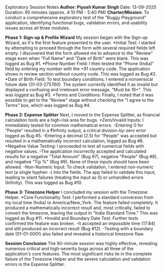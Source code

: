 Exploratory Session Notes
**Author: Piyush Kumar Singh**
Date: 13-09-2025
Duration: 90 minutes (approx. 4:10 PM - 5:40 PM)
**Charter/Mission:** To conduct a comprehensive exploratory test of the "Buggy Playground" application, identifying functional bugs, validation errors, and usability issues across all three modules.

**Phase 1: Sign-up & Profile Wizard**
My session began with the Sign-up Wizard, as it's the first feature presented to the user.
*Initial Test: I started by attempting to proceed through the form with several required fields left empty. I discovered that the form allowed me to advance to the "Review" stage even when "Full Name" and "Date of Birth" were blank. This was logged as Bug #1.
*Phone Number Field: I then tested the "Phone (India)" field by entering my number with the +91 country code. The application shows in review section without country code. This was logged as Bug #2.
*Date of Birth Field: To test boundary conditions, I entered a nonsensical future date (31-03-275760). The system correctly identified it as invalid but displayed a confusing and irrelevant error message, "Must be 18+". This was logged as Bug #3.
*Terms and Conditions: Finally, I noted that it was possible to get to the "Review" stage without checking the "I agree to the Terms" box, which was logged as Bug #4.

**Phase 2: Expense Splitter**
Next, I moved to the Expense Splitter, as financial calculation tools are a high-risk area for bugs.
*Zero/Invalid Inputs: I immediately tested for common mathematical errors.
-Entering 0 for "People" resulted in a ₹Infinity output, a critical division-by-zero error logged as Bug #5.
-Entering a decimal (2.5) for "People" was accepted but resulted in a mathematically incorrect calculation, logged as Bug #6.
*Negative Value Testing: I proceeded to test all numerical fields with negative values.
-The application incorrectly accepted and calculated results for a negative "Total Amount" (Bug #7), negative "People" (Bug #8), and negative "Tip %" (Bug #9). None of these inputs should have been allowed.
-Non-Numeric Input: To check validation, I entered non-numeric text (a single hyphen -) into the fields. The app failed to validate this input, leading to silent failures (treating the input as 0) or unhandled errors (Infinity). This was logged as Bug #10.

**Phase 3: Timezone Helper**
I concluded my session with the Timezone Helper.
*Core Functionality Test: I performed a standard conversion from my local time (India) to America/New_York. The feature failed completely. It produced a mathematically incorrect result and, most critically, failed to convert the timezone, leaving the output in "India Standard Time." This was logged as Bug #11.
*Invalid and Boundary Date Test: Further tests confirmed the feature was broken.
-It accepted an impossible time (17:84) and still produced an incorrect result (Bug #12).
-Testing with a boundary date (01-01-0001) also failed and revealed a historical timezone flaw.

**Session Conclusion**
The 90-minute session was highly effective, revealing numerous critical and high-severity bugs across all three of the application's core features. The most significant risks lie in the complete failure of the Timezone Helper and the severe calculation and validation errors in the Expense Splitter.